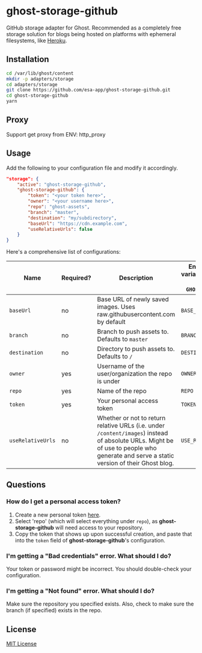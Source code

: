 # ghost-storage-github

GitHub storage adapter for Ghost. Recommended as a completely free storage solution for blogs being hosted on platforms with ephemeral filesystems, like [Heroku](https://heroku.com).

## Installation

```bash
cd /var/lib/ghost/content
mkdir -p adapters/storage
cd adapters/storage
git clone https://github.com/esa-app/ghost-storage-github.git
cd ghost-storage-github
yarn
```

## Proxy

Support get proxy from ENV: http_proxy

## Usage

Add the following to your configuration file and modify it accordingly.

```json
"storage": {
    "active": "ghost-storage-github",
    "ghost-storage-github": {
        "token": "<your token here>",
        "owner": "<your username here>",
        "repo": "ghost-assets",
        "branch": "master",
        "destination": "my/subdirectory",
        "baseUrl": "https://cdn.example.com",
        "useRelativeUrls": false
    }
}
```

Here's a comprehensive list of configurations:

| **Name**          | **Required?** | **Description**                                                                                                                                                                        | **Environment variable (prefixed with `GHOST_GITHUB_`)** |
|-------------------|---------------|----------------------------------------------------------------------------------------------------------------------------------------------------------------------------------------|----------------------------------------------------------|
| `baseUrl`         | no            | Base URL of newly saved images. Uses raw.githubusercontent.com by default                                                                                                              | `BASE_URL`                                               |
| `branch`          | no            | Branch to push assets to. Defaults to `master`                                                                                                                                         | `BRANCH`                                                 |
| `destination`     | no            | Directory to push assets to. Defaults to `/`                                                                                                                                           | `DESTINATION`                                            |
| `owner`           | yes           | Username of the user/organization the repo is under                                                                                                                                    | `OWNER`                                                  |
| `repo`            | yes           | Name of the repo                                                                                                                                                                       | `REPO`                                                   |
| `token`           | yes           | Your personal access token                                                                                                                                                             | `TOKEN`                                                  |
| `useRelativeUrls` | no            | Whether or not to return relative URLs (i.e. under `/content/images`) instead of absolute URLs. Might be of use to people who generate and serve a static version of their Ghost blog. | `USE_RELATIVE_URLS`                                      |

## Questions

### How do I get a personal access token?

1. Create a new personal token [here](https://github.com/settings/tokens/new).
2. Select 'repo' (which will select everything under `repo`), as **ghost-storage-github** will need access to your repository.
3. Copy the token that shows up upon successful creation, and paste that into the `token` field of **ghost-storage-github**'s configuration.

### I'm getting a "Bad credentials" error. What should I do?

Your token or password might be incorrect. You should double-check your configuration.

### I'm getting a "Not found" error. What should I do?

Make sure the repository you specified exists. Also, check to make sure the branch (if specified) exists in the repo.

## License

[MIT License](LICENSE.txt)
